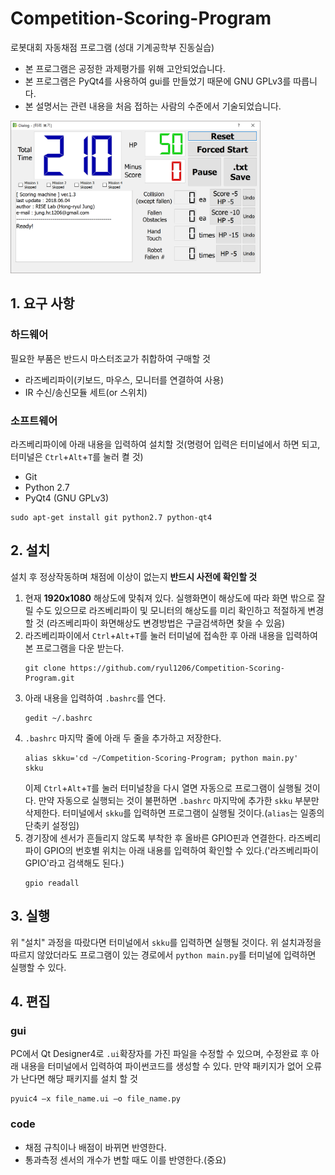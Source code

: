 # Competition-Scoring-Program
로봇대회 자동채점 프로그램 (성대 기계공학부 진동실습)

- 본 프로그램은 공정한 과제평가를 위해 고안되었습니다.
- 본 프로그램은 PyQt4를 사용하여 gui를 만들었기 때문에 GNU GPLv3를 따릅니다.
- 본 설명서는 관련 내용을 처음 접하는 사람의 수준에서 기술되었습니다.

<!-- ![image](./img/gui.PNG) -->
<img src="./img/gui.PNG" alt="drawing" style="width: 400px;"/>

## 1. 요구 사항
### 하드웨어
필요한 부품은 반드시 마스터조교가 취합하여 구매할 것
- 라즈베리파이(키보드, 마우스, 모니터를 연결하여 사용)
- IR 수신/송신모듈 세트(or 스위치)

### 소프트웨어
라즈베리파이에 아래 내용을 입력하여 설치할 것(명령어 입력은 터미널에서 하면 되고, 터미널은 ```Ctrl```+```Alt```+```T```를 눌러 켤 것)
- Git
- Python 2.7
- PyQt4 (GNU GPLv3)
```
sudo apt-get install git python2.7 python-qt4
```

## 2. 설치
설치 후 정상작동하며 채점에 이상이 없는지 __반드시 사전에 확인할 것__
1. 현재 __1920x1080__ 해상도에 맞춰져 있다. 실행화면이 해상도에 따라 화면 밖으로 잘릴 수도 있으므로 라즈베리파이 및 모니터의 해상도를 미리 확인하고 적절하게 변경할 것 (라즈베리파이 화면해상도 변경방법은 구글검색하면 찾을 수 있음)
1. 라즈베리파이에서 ```Ctrl```+```Alt```+```T```를 눌러 터미널에 접속한 후 아래 내용을 입력하여 본 프로그램을 다운 받는다.
    ```
    git clone https://github.com/ryul1206/Competition-Scoring-Program.git
    ```
1. 아래 내용을 입력하여 ```.bashrc```를 연다.
    ```
    gedit ~/.bashrc
    ```
1. ```.bashrc``` 마지막 줄에 아래 두 줄을 추가하고 저장한다.
    ```
    alias skku='cd ~/Competition-Scoring-Program; python main.py'
    skku
    ```
    이제 ```Ctrl```+```Alt```+```T```를 눌러 터미널창을 다시 열면 자동으로 프로그램이 실행될 것이다.
    만약 자동으로 실행되는 것이 불편하면 ```.bashrc``` 마지막에 추가한 ```skku``` 부분만 삭제한다. 터미널에서 ```skku```를 입력하면 프로그램이 실행될 것이다.(```alias```는 일종의 단축키 설정임)
1. 경기장에 센서가 흔들리지 않도록 부착한 후 올바른 GPIO핀과 연결한다. 라즈베리파이 GPIO의 번호별 위치는 아래 내용를 입력하여 확인할 수 있다.('라즈베리파이 GPIO'라고 검색해도 된다.)
    ```
    gpio readall
    ```

## 3. 실행
위 "설치" 과정을 따랐다면 터미널에서 ```skku```를 입력하면 실행될 것이다. 위 설치과정을 따르지 않았더라도 프로그램이 있는 경로에서 ```python main.py```를 터미널에 입력하면 실행할 수 있다.

## 4. 편집
### gui
PC에서 Qt Designer4로 ```.ui```확장자를 가진 파일을 수정할 수 있으며, 수정완료 후 아래 내용을 터미널에서 입력하여 파이썬코드를 생성할 수 있다. 만약 패키지가 없어 오류가 난다면 해당 패키지를 설치 할 것
```
pyuic4 –x file_name.ui –o file_name.py
```

### code
- 채점 규칙이나 배점이 바뀌면 반영한다.
- 통과측정 센서의 개수가 변할 때도 이를 반영한다.(중요)
